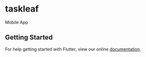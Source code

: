 # taskleaf

Mobile App

## Getting Started

For help getting started with Flutter, view our online
[documentation](https://flutter.io/).
